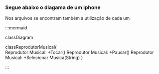 ### Segue abaixo o diagama de um iphone
Nos arquivos se encontram também a utilização de cada um

:::mermaid

classDiagram

classReprodutorMusical{    
Reprodutor Musical: +Tocar()
Reprodutor Musical: +Pausar()
Reprodutor Musical: +Selecionar Musica(String)
}


:::